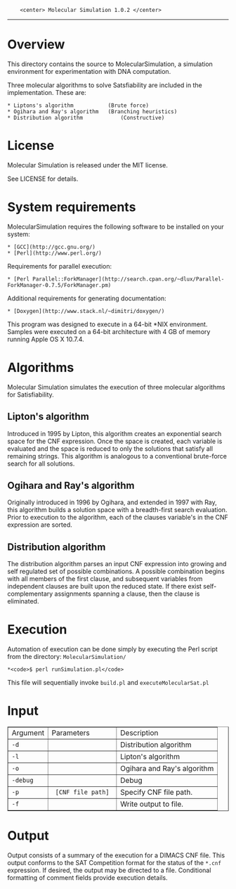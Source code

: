 
		<center> Molecular Simulation 1.0.2 </center>
---------------------------------------------------------------

# Overview


This directory contains the source to MolecularSimulation, a simulation
environment for experimentation with DNA computation.

Three molecular algorithms to solve Satsfiability are included in the
implementation.  These are:

	* Liptons's algorithm 			(Brute force) 
	* Ogihara and Ray's algorithm 	(Branching heuristics) 
	* Distribution algorithm			(Constructive)

# License

Molecular Simulation is released under the MIT license.  

See LICENSE for details.

# System requirements

MolecularSimulation requires the following software to be installed on your system:

	* [GCC](http://gcc.gnu.org/)
	* [Perl](http://www.perl.org/)

Requirements for parallel execution:

	* [Perl Parallel::ForkManager](http://search.cpan.org/~dlux/Parallel-ForkManager-0.7.5/ForkManager.pm)

Additional requirements for generating documentation:

	* [Doxygen](http://www.stack.nl/~dimitri/doxygen/)

This program was designed to execute in a 64-bit *NIX environment. Samples were executed on a 64-bit architecture with 4 GB of memory running Apple OS X 10.7.4.

# Algorithms

Molecular Simulation simulates the execution of three molecular algorithms for Satisfiability.

## Lipton's algorithm

Introduced in 1995 by Lipton, this algorithm creates an exponential search space for the CNF expression. Once the space is created, each variable is evaluated and the space is reduced to only the solutions that satisfy all remaining strings. This algorithm is analogous to a conventional brute-force search for all solutions.

## Ogihara and Ray's algorithm

Originally introduced in 1996 by Ogihara, and extended in 1997 with Ray, this algorithm builds a solution space with a breadth-first search evaluation. Prior to execution to the algorithm, each of the clauses variable's in the CNF expression are sorted.

## Distribution algorithm

The distribution algorithm parses an input CNF expression into growing and self regulated set of possible combinations. A possible combination begins with all members of the first clause, and subsequent variables from independent clauses are built upon the reduced state. If there exist self-complementary assignments spanning a clause, then the clause is eliminated.

# Execution

Automation of execution can be done simply by executing the Perl script from the directory: <code>MolecularSimulation/</code>

	*<code>$ perl runSimulation.pl</code>

This file will sequentially invoke <code>build.pl</code> and <code>executeMolecularSat.pl</code>

# Input

<table border="1">
  <tr>
    <td>Argument</td>
    <td>Parameters</td>
    <td>Description</td>
  </tr>
  <tr>
    <td> <code>-d</code> </td>
    <td> </td>
    <td> Distribution algorithm</td>
  </tr>
  <tr>
    <td> <code>-l</code> </td>
    <td> </td>
    <td> Lipton's algorithm</td>
  </tr>  
  <tr>
    <td> <code>-o</code> </td>
    <td> </td>
    <td> Ogihara and Ray's algorithm</td>
  </tr>    
  <tr>
    <td> <code>-debug</code> </td>
    <td> </td>
    <td> Debug</td>
  </tr>    
  <tr>
    <td> <code>-p</code> </td>
    <td> <code> [CNF file path] </code> </td>
    <td> Specify CNF file path.</td>
  </tr>    
  <tr>
    <td> <code>-f</code> </td>
    <td> </td>
    <td> Write output to file.</td>
  </tr>    
</table>

# Output

Output consists of a summary of the execution for a DIMACS CNF file. This output conforms to the SAT Competition format for the status of the <code>*.cnf</code> expression. If desired, the output may be directed to a file. Conditional formatting of comment fields provide execution details.